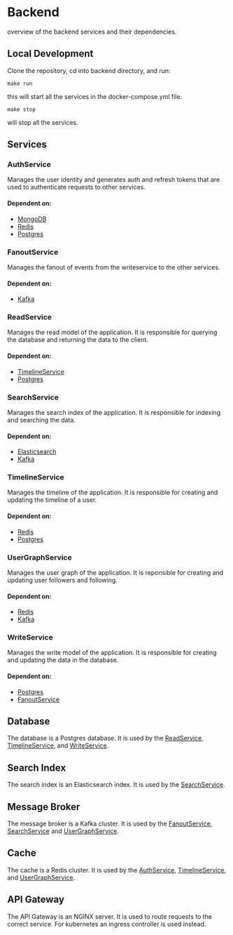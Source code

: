 # Backend

overview of the backend services and their dependencies.

## Local Development
Clone the repository, cd into backend directory, and run:
```
make run
```
this will start all the services in the docker-compose.yml file.

```
make stop
```
will stop all the services.

## Services

### AuthService
Manages the user identity and generates auth and refresh tokens that are used to authenticate requests to other services.

#### Dependent on:
- [MongoDB](https://www.mongodb.com/)
- [Redis](https://redis.io/)
- [Postgres](https://www.postgresql.org/)

### FanoutService
Manages the fanout of events from the writeservice to the other services.

#### Dependent on:
- [Kafka](https://kafka.apache.org/)

### ReadService
Manages the read model of the application. It is responsible for querying the database and returning the data to the client.

#### Dependent on:
- [TimelineService](#timelineservice)
- [Postgres](https://www.postgresql.org/)

### SearchService
Manages the search index of the application. It is responsible for indexing and searching the data.

#### Dependent on:
- [Elasticsearch](https://www.elastic.co/)
- [Kafka](https://kafka.apache.org/)

### TimelineService
Manages the timeline of the application. It is responsible for creating and updating the timeline of a user.

#### Dependent on:
- [Redis](https://redis.io/)
- [Postgres](https://www.postgresql.org/)

### UserGraphService
Manages the user graph of the application. It is reponsible for creating and updating user followers and following.

#### Dependent on:
- [Redis](https://redis.io/)
- [Kafka](https://kafka.apache.org/)

### WriteService
Manages the write model of the application. It is responsible for creating and updating the data in the database.

#### Dependent on:
- [Postgres](https://www.postgresql.org/)
- [FanoutService](#fanoutservice)

## Database
The database is a Postgres database. It is used by the [ReadService](#readservice), [TimelineService](#timelineservice), and [WriteService](#writeservice).

## Search Index
The search index is an Elasticsearch index. It is used by the [SearchService](#searchservice).

## Message Broker
The message broker is a Kafka cluster. It is used by the [FanoutService](#fanoutservice), [SearchService](#searchservice) and [UserGraphService](#usergraphservice).

## Cache
The cache is a Redis cluster. It is used by the [AuthService](#authservice), [TimelineService](#timelineservice), and [UserGraphService](#usergraphservice).

## API Gateway
The API Gateway is an NGINX server. It is used to route requests to the correct service. For kubernetes an ingress controller is used instead.

